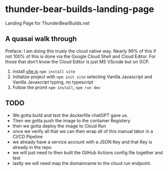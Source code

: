 # thunder-bear-builds-landing-page
Landing Page for ThunderBearBuilds.net

## A quasai walk through

Preface:  I am doing this truely the cloud native way.  Nearly 99% of this if not 100% of this is done via the Google Cloud Shell and Cloud Editor.  For those that don't know the Cloud Editor is just MS VScode but on GCP.

1. install [vite.js](https://vitejs.dev/) `npm install vite`
2. Initialize project with `npm init vite` selecting Vanilla Javascript and Vanilla Javascript typing, no typescript
3. Follow the promt `npm install`, `npm run dev`


## TODO

* We gotta build and test the dockerfile chatGPT gave us.
* Then we gotta push the image to the container Registery
* then we gotta deploy the image to Cloud Run
* once we verify all that we can then wrap all of this manual labor in a CI/CD Pipeline
* we already have a service account with a JSON Key and that Key is already in the repo
* we will just need to then built the GitHub Actions config file together and test
* lastly we will need map the domainname to the cloud run endpoint.